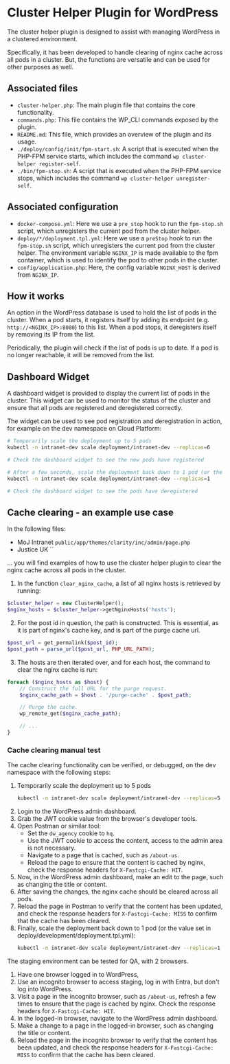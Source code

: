 # Cluster Helper Plugin for WordPress

The cluster helper plugin is designed to assist with managing WordPress in a clustered environment. 

Specifically, it has been developed to handle clearing of nginx cache across all pods in a cluster.
But, the functions are versatile and can be used for other purposes as well.

## Associated files

- `cluster-helper.php`: The main plugin file that contains the core functionality.
- `commands.php`: This file contains the WP_CLI commands exposed by the plugin.
- `README.md`: This file, which provides an overview of the plugin and its usage.
- `./deploy/config/init/fpm-start.sh`: A script that is executed when the PHP-FPM service starts, which includes the command `wp cluster-helper register-self`.
- `./bin/fpm-stop.sh`: A script that is executed when the PHP-FPM service stops, which includes the command `wp cluster-helper unregister-self`.

## Associated configuration

- `docker-compose.yml`: Here we use a `pre_stop` hook to run the `fpm-stop.sh` script, which unregisters the current pod from the cluster helper.
- `deploy/*/deployment.tpl.yml`: Here we use a `preStop` hook to run the `fpm-stop.sh` script, which unregisters the current pod from the cluster helper.
   The environment variable `NGINX_IP` is made available to the fpm container, which is used to identify the pod to other pods in the cluster.
- `config/application.php`: Here, the config variable `NGINX_HOST` is derived from `NGINX_IP`.

## How it works

An option in the WordPress database is used to hold the list of pods in the cluster. 
When a pod starts, it registers itself by adding its endpoint (e.g. `http://<NGINX_IP>:8080`) to this list. 
When a pod stops, it deregisters itself by removing its IP from the list.

Periodically, the plugin will check if the list of pods is up to date.
If a pod is no longer reachable, it will be removed from the list.

## Dashboard Widget

A dashboard widget is provided to display the current list of pods in the cluster.
This widget can be used to monitor the status of the cluster and ensure that all pods are registered and deregistered correctly.

The widget can be used to see pod registration and deregistration in action, for example on the dev namespace on Cloud Platform:

```bash
# Temporarily scale the deployment up to 5 pods
kubectl -n intranet-dev scale deployment/intranet-dev --replicas=6

# Check the dashboard widget to see the new pods have registered

# After a few seconds, scale the deployment back down to 1 pod (or the value set in deploy/development/deployment.tpl.yml)
kubectl -n intranet-dev scale deployment/intranet-dev --replicas=1

# Check the dashboard widget to see the pods have deregistered
```

## Cache clearing - an example use case

In the following files:
- MoJ Intranet `public/app/themes/clarity/inc/admin/page.php` 
- Justice UK ``

... you will find examples of how to use the cluster helper plugin to clear the nginx cache across all pods in the cluster.

1. In the function `clear_nginx_cache`, a list of all nginx hosts is retrieved by running:

```php
$cluster_helper = new ClusterHelper();
$nginx_hosts = $cluster_helper->getNginxHosts('hosts');
```

2. For the post id in question, the path is constructed. This is essential, as it is part of nginx's cache key, and is part of the purge cache url.

```php
$post_url = get_permalink($post_id);
$post_path = parse_url($post_url, PHP_URL_PATH);
```

3. The hosts are then iterated over, and for each host, the command to clear the nginx cache is run:

```php
foreach ($nginx_hosts as $host) {
    // Construct the full URL for the purge request.
    $nginx_cache_path = $host . '/purge-cache' . $post_path;

    // Purge the cache.
    wp_remote_get($nginx_cache_path);

    // ...
}
```

### Cache clearing manual test

The cache clearing functionality can be verified, or debugged, on the dev namespace with the following steps:

1.  Temporarily scale the deployment up to 5 pods
    ```bash
    kubectl -n intranet-dev scale deployment/intranet-dev --replicas=5
    ```
2. Login to the WordPress admin dashboard.
3. Grab the JWT cookie value from the browser's developer tools.
4. Open Postman or similar tool:
   - Set the `dw_agency` cookie to `hq`.
   - Use the JWT cookie to access the content, access to the admin area is not necessary.
   - Navigate to a page that is cached, such as `/about-us`.
   - Reload the page to ensure that the content is cached by nginx, check the response headers for `X-Fastcgi-Cache: HIT`.
5. Now, in the WordPress admin dashboard, make an edit to the page, such as changing the title or content.
6. After saving the changes, the nginx cache should be cleared across all pods.
7. Reload the page in Postman to verify that the content has been updated, and check the response headers for `X-Fastcgi-Cache: MISS` to confirm that the cache has been cleared.
8. Finally, scale the deployment back down to 1 pod (or the value set in deploy/development/deployment.tpl.yml):
    ```bash
    kubectl -n intranet-dev scale deployment/intranet-dev --replicas=1
    ```

The staging environment can be tested for QA, with 2 browsers.

1. Have one browser logged in to WordPress,
2. Use an incognito browser to access staging, log in with Entra, but don't log into WordPress.
3. Visit a page in the incognito browser, such as `/about-us`, refresh a few times to ensure that the page is cached by nginx. Check the response headers for `X-Fastcgi-Cache: HIT`.
4. In the logged-in browser, navigate to the WordPress admin dashboard.
3. Make a change to a page in the logged-in browser, such as changing the title or content.
4. Reload the page in the incognito browser to verify that the content has been updated, and check the response headers for `X-Fastcgi-Cache: MISS` to confirm that the cache has been cleared.
